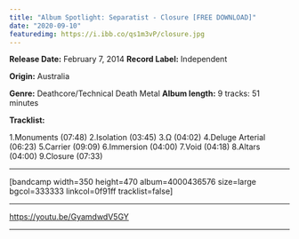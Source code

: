 ```yaml
---
title: "Album Spotlight: Separatist - Closure [FREE DOWNLOAD]"
date: "2020-09-10"
featuredimg: https://i.ibb.co/qs1m3vP/closure.jpg
---
```


**Release Date:** February 7, 2014 **Record Label:** Independent

**Origin:** Australia

**Genre:** Deathcore/Technical Death Metal **Album length:** 9 tracks: 51 minutes

**Tracklist:**

1.Monuments (07:48) 2.Isolation (03:45) 3.Ω (04:02) 4.Deluge Arterial (06:23) 5.Carrier (09:09) 6.Immersion (04:00) 7.Void (04:18) 8.Altars (04:00) 9.Closure (07:33)

* * *

\[bandcamp width=350 height=470 album=4000436576 size=large bgcol=333333 linkcol=0f91ff tracklist=false\]

* * *

https://youtu.be/GyamdwdV5GY

* * *
